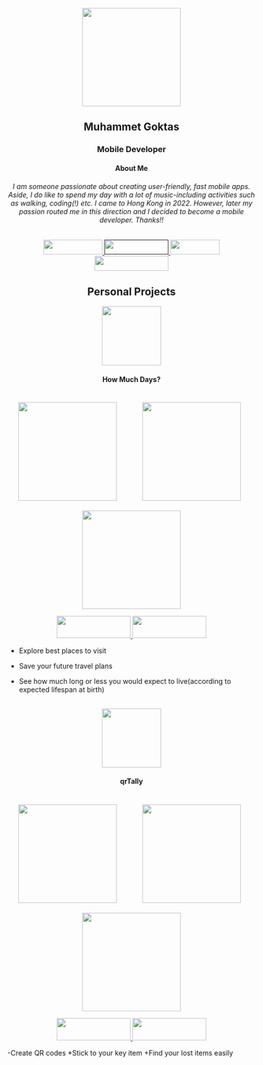 <p align="center">
  <img width="200" height="200" src="https://user-images.githubusercontent.com/103164878/230842713-1e47fea7-09ef-4f8a-8144-a96dd53854ce.png">
</p>

<p align="center">
  <h2 align="center">Muhammet Goktas</h2>
</p>

<p align="center">
  <h3 align="center">Mobile Developer</h3>
</p>

<p align="center">
  <h4 align="center">About Me</h3>
</p>
<p align="center">
  <h6 align="center">
I am someone passionate about creating user-friendly, fast mobile apps. Aside, I do like to spend my day with a lot of music-including activities such as walking, coding(!) etc. I came to Hong Kong in 2022. However, later my passion routed me in this direction and I decided to become a mobile developer. Thanks!!
</h6>
</p>

<div align="center">
<a target=”_blank” href="https://www.github.com/mgoktas"> 
<img src="https://badgen.net/badge/github/mgoktas/gray" width="120" height="30" />
</a>

<a target=”_blank” href=""> 
<img src="https://badgen.net/badge/Email/mgoktashk/red" width="130" height="30" />
</a>

<a target=”_blank” href="https://onedrive.live.com/edit.aspx?action=editnew&resid=1BC23527E38ADBF9!2119&ithint=file%2cdocx&action=editnew&ct=1677694302561&wdTpl=TM33410318&wdlcid=1033&wdNewAndOpenCt=1677694302561&wdPreviousSession=e75128e0-2f65-48c9-bec1-8d89ad59be5c&wdOrigin=OFFICECOM-WEB.MAIN.TEMPLATES"> 
<img src="https://badgen.net/badge/Resume/PDF/green" width="100" height="30" />
</a>
  
<a target=”_blank” href="https://www.linkedin.com/in/mgoktas20"> 
<img src="https://badgen.net/badge/linkedin/mgoktas20/blue?icon=linkedin" width="150" height="30" />
</a >
</div>


<p align="center">
  <h2 align="center">Personal Projects</h2>
</p>

<p align="center">
  <img width="120" src="https://i.ibb.co/yyLvJvj/Component-1.png" >
</p>

<p align="center">
  <h4 align="center">How Much Days?</h4>
</p>

<p align="center">
   <img width="200" style="margin: 20" src="https://i.ibb.co/61QCBvP/PHONE-2.png">
  &nbsp;&nbsp;&nbsp;&nbsp;&nbsp;&nbsp;
   <img width="200" src="https://i.ibb.co/dWGR157/PHONE.png">
   &nbsp;&nbsp;&nbsp;&nbsp;&nbsp;&nbsp;
   <img width="200" src="https://i.ibb.co/rwxypBh/PHONE-3.png">
</p>
  
  
<div align="center">
<a target=”_blank” href="https://apps.apple.com/us/app/how-much-days/id6447752303"> 
<img target=”_blank”  src="https://upload.wikimedia.org/wikipedia/commons/thumb/3/3c/Download_on_the_App_Store_Badge.svg/2560px-Download_on_the_App_Store_Badge.svg.png" width="150" height="45" />
</a>

  
<a target=”_blank” href="https://www.github.com/mgoktas"> 
<img src="https://upload.wikimedia.org/wikipedia/commons/thumb/7/78/Google_Play_Store_badge_EN.svg/2560px-Google_Play_Store_badge_EN.svg.png" width="150" height="45" />
</a >
</div>

- Explore best places to visit
* Save your future travel plans
+ See how much long or less you would expect to live(according to expected lifespan at birth)

<p>
  <h2></h2>
  </p>

<p align="center">
  <img width="120" src="https://i.ibb.co/mzJ5qYt/image-1.png" >
</p>

<h4 align="center">qrTally</h4>

<p align="center">
   <img width="200" style="margin: 20" src="https://is5-ssl.mzstatic.com/image/thumb/PurpleSource116/v4/e6/10/a7/e610a724-c7b9-2a39-7a5e-9b89360521ee/ccd0dfb2-d479-49ab-83a0-0ec51ebe97fd_iPhone_14_Pro_-_1.png/400x800bb.png">
  &nbsp;&nbsp;&nbsp;&nbsp;&nbsp;&nbsp;
   <img width="200" src="https://is1-ssl.mzstatic.com/image/thumb/PurpleSource116/v4/e9/de/e2/e9dee21e-03ab-4cb9-b85b-199fc4917102/3ecf6b45-5f43-4f0d-9d96-7f3a48973d24_iPhone_14_Pro_-_2.png/400x800bb.png">
   &nbsp;&nbsp;&nbsp;&nbsp;&nbsp;&nbsp;
   <img width="200" src="https://is2-ssl.mzstatic.com/image/thumb/PurpleSource116/v4/d8/68/cb/d868cb1e-936f-351f-9c50-2b1c2b756f75/9d1425b9-1e37-4111-a50c-55af548ac114_iPhone_14_Pro_-_7.png/400x800bb.png">
</p>
  
  
<div align="center">
<a target=”_blank” href="https://apps.apple.com/us/app/qrtally/id6447485390"> 
<img target=”_blank”  src="https://upload.wikimedia.org/wikipedia/commons/thumb/3/3c/Download_on_the_App_Store_Badge.svg/2560px-Download_on_the_App_Store_Badge.svg.png" width="150" height="45" />
</a>

  
<a target=”_blank” href="https://www.github.com/mgoktas"> 
<img src="https://upload.wikimedia.org/wikipedia/commons/thumb/7/78/Google_Play_Store_badge_EN.svg/2560px-Google_Play_Store_badge_EN.svg.png" width="150" height="45" />
</a >
</div>

-Create QR codes 
*Stick to your key item
+Find your lost items easily
